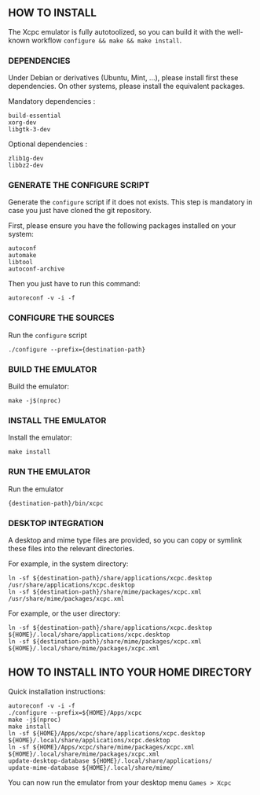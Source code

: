 ## HOW TO INSTALL

The Xcpc emulator is fully autotoolized, so you can build it with the well-known workflow `configure && make && make install`.

### DEPENDENCIES

Under Debian or derivatives (Ubuntu, Mint, ...), please install first these dependencies. On other systems, please install the equivalent packages.

Mandatory dependencies :

```
build-essential
xorg-dev
libgtk-3-dev
```

Optional dependencies :

```
zlib1g-dev
libbz2-dev
```

### GENERATE THE CONFIGURE SCRIPT

Generate the `configure` script if it does not exists. This step is mandatory in case you just have cloned the git repository.

First, please ensure you have the following packages installed on your system:

```
autoconf
automake
libtool
autoconf-archive
```

Then you just have to run this command:

```
autoreconf -v -i -f
```

### CONFIGURE THE SOURCES

Run the `configure` script

```
./configure --prefix={destination-path}
```

### BUILD THE EMULATOR

Build the emulator:

```
make -j$(nproc)
```

### INSTALL THE EMULATOR

Install the emulator:

```
make install
```

### RUN THE EMULATOR

Run the emulator

```
{destination-path}/bin/xcpc
```

### DESKTOP INTEGRATION

A desktop and mime type files are provided, so you can copy or symlink these files into the relevant directories.

For example, in the system directory:

```
ln -sf ${destination-path}/share/applications/xcpc.desktop /usr/share/applications/xcpc.desktop
ln -sf ${destination-path}/share/mime/packages/xcpc.xml /usr/share/mime/packages/xcpc.xml
```

For example, or the user directory:

```
ln -sf ${destination-path}/share/applications/xcpc.desktop ${HOME}/.local/share/applications/xcpc.desktop
ln -sf ${destination-path}/share/mime/packages/xcpc.xml ${HOME}/.local/share/mime/packages/xcpc.xml
```

## HOW TO INSTALL INTO YOUR HOME DIRECTORY

Quick installation instructions:

```
autoreconf -v -i -f
./configure --prefix=${HOME}/Apps/xcpc
make -j$(nproc)
make install
ln -sf ${HOME}/Apps/xcpc/share/applications/xcpc.desktop ${HOME}/.local/share/applications/xcpc.desktop
ln -sf ${HOME}/Apps/xcpc/share/mime/packages/xcpc.xml ${HOME}/.local/share/mime/packages/xcpc.xml
update-desktop-database ${HOME}/.local/share/applications/
update-mime-database ${HOME}/.local/share/mime/
```

You can now run the emulator from your desktop menu `Games > Xcpc`

